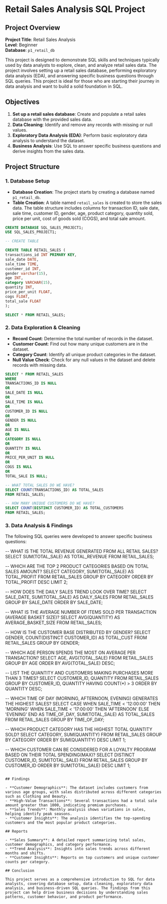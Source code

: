 # Retail Sales Analysis SQL Project

## Project Overview

**Project Title**: Retail Sales Analysis  
**Level**: Beginner  
**Database**: `p1_retail_db`

This project is designed to demonstrate SQL skills and techniques typically used by data analysts to explore, clean, and analyze retail sales data. The project involves setting up a retail sales database, performing exploratory data analysis (EDA), and answering specific business questions through SQL queries. This project is ideal for those who are starting their journey in data analysis and want to build a solid foundation in SQL.

## Objectives

1. **Set up a retail sales database**: Create and populate a retail sales database with the provided sales data.
2. **Data Cleaning**: Identify and remove any records with missing or null values.
3. **Exploratory Data Analysis (EDA)**: Perform basic exploratory data analysis to understand the dataset.
4. **Business Analysis**: Use SQL to answer specific business questions and derive insights from the sales data.

## Project Structure

### 1. Database Setup

- **Database Creation**: The project starts by creating a database named `p1_retail_db`.
- **Table Creation**: A table named `retail_sales` is created to store the sales data. The table structure includes columns for transaction ID, sale date, sale time, customer ID, gender, age, product category, quantity sold, price per unit, cost of goods sold (COGS), and total sale amount.

```sql
CREATE DATABASE SQL_SALES_PROJECT1;
USE SQL_SALES_PROJECT1;

-- CREATE TABLE

CREATE TABLE RETAIL_SALES (
transactions_id INT PRIMARY KEY,
sale_date DATE,
sale_time TIME,
customer_id INT,
gender varchar(15),
age INT,
category VARCHAR(15),
quantity INT,
price_per_unit FLOAT,
cogs FLOAT,
total_sale FLOAT
);

SELECT * FROM RETAIL_SALES;
```

### 2. Data Exploration & Cleaning

- **Record Count**: Determine the total number of records in the dataset.
- **Customer Count**: Find out how many unique customers are in the dataset.
- **Category Count**: Identify all unique product categories in the dataset.
- **Null Value Check**: Check for any null values in the dataset and delete records with missing data.

```sql
SELECT * FROM RETAIL_SALES
WHERE 
TRANSACTIONS_ID IS NULL
OR
SALE_DATE IS NULL
OR
SALE_TIME IS NULL
OR
CUSTOMER_ID IS NULL
OR
GENDER IS NULL
OR
AGE IS NULL
OR
CATEGORY IS NULL
OR
QUANTITY IS NULL
OR
PRICE_PER_UNIT IS NULL
OR
COGS IS NULL
OR
TOTAL_SALE IS NULL;

-- WHAT TOTAL SALES DO WE HAVE?
SELECT COUNT(TRANSACTIONS_ID) AS TOTAL_SALES
FROM RETAIL_SALES;

-- HOW MANY UNIQUE CUSTOMERS DO WE HAVE?
SELECT COUNT(DISTINCT CUSTOMER_ID) AS TOTAL_CUSTOMERS
FROM RETAIL_SALES;
```

### 3. Data Analysis & Findings

The following SQL queries were developed to answer specific business questions:

-- WHAT IS THE TOTAL REVENUE GENERATED FROM ALL RETAIL SALES?
SELECT SUM(TOTAL_SALE) AS TOTAL_REVENUE 
FROM 
RETAIL_SALES;

-- WHICH ARE THE TOP 2 PRODUCT CATEGORIES BASED ON TOTAL SALES AMOUNT?
SELECT CATEGORY, SUM(TOTAL_SALE) AS TOTAL_PROFIT FROM RETAIL_SALES
GROUP BY CATEGORY
ORDER BY TOTAL_PROFIT DESC LIMIT 2;

-- HOW DOES THE DAILY SALES TREND LOOK OVER TIME?
SELECT SALE_DATE, SUM(TOTAL_SALE) AS DAILY_SALES
FROM RETAIL_SALES
GROUP BY SALE_DATE
ORDER BY SALE_DATE;

-- WHAT IS THE AVERAGE NUMBER OF ITEMS SOLD PER TRANSACTION (AVERAGE BASKET SIZE)?
SELECT AVG(QUANTITY) AS AVERAGE_BASKET_SIZE
FROM RETAIL_SALES;

-- HOW IS THE CUSTOMER BASE DISTRIBUTED BY GENDER?
SELECT GENDER, COUNT(DISTINCT CUSTOMER_ID) AS TOTAL_CUST
FROM RETAIL_SALES
GROUP BY GENDER;

-- WHICH AGE PERSON SPENDS THE MOST ON AVERAGE PER TRANSACTION?
SELECT AGE, AVG(TOTAL_SALE)
FROM RETAIL_SALES
GROUP BY AGE
ORDER BY AVG(TOTAL_SALE) DESC;

-- LIST THE QUANTITY AND CUSTOMERS MAKING PURCHASES MORE THAN 3 TIMES?
SELECT CUSTOMER_ID, QUANTITY
FROM RETAIL_SALES
GROUP BY CUSTOMER_ID, QUANTITY
HAVING COUNT(*) > 3
ORDER BY QUANTITY DESC;

-- WHICH TIME OF DAY (MORNING, AFTERNOON, EVENING) GENERATES THE HIGHEST SALES?
SELECT 
  CASE
    WHEN SALE_TIME < '12:00:00' THEN 'MORNING'
    WHEN SALE_TIME < '17:00:00' THEN 'AFTERNOON'
    ELSE 'EVENING'
  END AS TIME_OF_DAY,
  SUM(TOTAL_SALE) AS TOTAL_SALES
FROM RETAIL_SALES
GROUP BY TIME_OF_DAY;

-- WHICH PRODUCT CATEGORY HAS THE HIGHEST TOTAL QUANTITY SOLD?
SELECT CATEGORY, SUM(QUANTITY)
FROM RETAIL_SALES
GROUP BY CATEGORY
ORDER BY SUM(QUANTITY) DESC LIMIT 1;

-- WHICH CUSTOMER CAN BE CONSIDERED FOR A LOYALTY PROGRAM BASED ON THEIR TOTAL SPENDING(MAX)?
SELECT DISTINCT CUSTOMER_ID, SUM(TOTAL_SALE)
FROM RETAIL_SALES
GROUP BY CUSTOMER_ID
ORDER BY SUM(TOTAL_SALE)
DESC LIMIT 1;
```

## Findings

- **Customer Demographics**: The dataset includes customers from various age groups, with sales distributed across different categories such as Clothing and Beauty.
- **High-Value Transactions**: Several transactions had a total sale amount greater than 1000, indicating premium purchases.
- **Sales Trends**: Monthly analysis shows variations in sales, helping identify peak seasons.
- **Customer Insights**: The analysis identifies the top-spending customers and the most popular product categories.

## Reports

- **Sales Summary**: A detailed report summarizing total sales, customer demographics, and category performance.
- **Trend Analysis**: Insights into sales trends across different months and shifts.
- **Customer Insights**: Reports on top customers and unique customer counts per category.

## Conclusion

This project serves as a comprehensive introduction to SQL for data analysts, covering database setup, data cleaning, exploratory data analysis, and business-driven SQL queries. The findings from this project can help drive business decisions by understanding sales patterns, customer behavior, and product performance.


